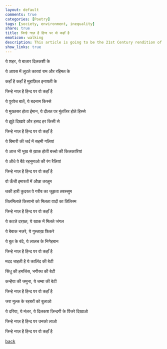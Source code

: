 ```yaml
---
layout: default
comments: true
categories: [Poetry]
tags: [society, environment, inequality]
share: true
title: जिन्हे नाज़ है हिन्द पर वो कहाँ है
emoticon: walking
description: This article is going to be the 21st Century rendition of the classic song by the same name composed by legendary poet and lyricist Sahir Ludhianvi who brought to fore the problems of independent India post-British occupation. Though India has progressed many folds since then, but some problems remain and many more have cropped up.
show_links: true
---
```


ये शहर, ये बाज़ार दिलकशी के

ये आपस में लुटते कारवां राम और रहिमत के

कहाँ है कहाँ है मुहाफ़िज़ इनायती के

जिन्हे नाज़ है हिन्द पर वो कहाँ है


ये पुरपेच बातें, ये बदनाम किस्से

ये मुख़्तसर होता ईमान, ये दौलत पर मुंतजिर होते हिस्से

ये झूठे दिखावे और हसद हर किसी से

जिन्हे नाज़ है हिन्द पर वो कहाँ है


ये बिमारी की जर्द में सहमी गलियां

ये आज भी भूख से ख़ाक होती बच्चो की किलकारियां

ये औधे पे बैठे रहनुमाओ की रंग रैलियां

जिन्हे नाज़ है हिन्द पर वो कहाँ है


वो ऊँची इमारतों में औछा तरन्नुम

थकी हारी कुदरत पे गरीब का जूझता तबस्सुम

तिलमिलाते किसानो को मिलता वादों का तिलिस्म

जिन्हे नाज़ है हिन्द पर वो कहाँ है


ये कटते दरख़्त, ये खाक में मिलते जंगल

ये बेबाक नज़रे, ये गुस्ताख़ फिकरे

ये बुत के बंदे, ये लालच के निगेहबान

जिन्हे नाज़ है हिन्द पर वो कहाँ है


मदद चाहती है ये कालिंद की बेटी

सिंधु की हमजिंस, भगीरथ की बेटी

कन्हैया की जमुना, ये चम्बा की बेटी

जिन्हे नाज़ है हिन्द पर वो कहाँ है


जरा मुल्क के रहबरों को बुलाओ

ये दरिया, ये मंज़र, ये दिलकश ज़िन्दगी के पिंजरे दिखाओ

जिन्हे नाज़ है हिन्द पर उनको लाओ

जिन्हे नाज़ है हिन्द पर वो कहाँ है

[back]({{site.url}})
